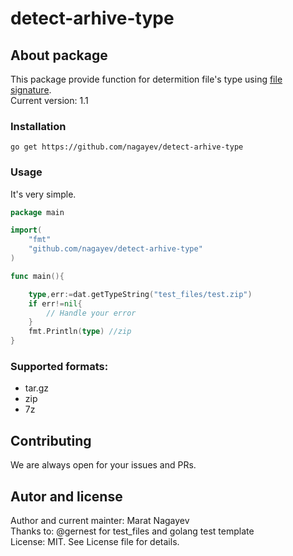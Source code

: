 # detect-arhive-type

## About package

This package provide function for determition file's type using [file signature](https://en.wikipedia.org/wiki/File_format#Magic_number).  
Current version: 1.1

### Installation

`go get https://github.com/nagayev/detect-arhive-type`

### Usage

It's very simple.

```go
package main

import(
    "fmt"
	"github.com/nagayev/detect-arhive-type"
)

func main(){

	type,err:=dat.getTypeString("test_files/test.zip")
	if err!=nil{
		// Handle your error
    }
    fmt.Println(type) //zip
}
```

### Supported formats:

- tar.gz
- zip
- 7z

## Contributing

We are always open for your issues and PRs.

## Autor and license

Author and current mainter: Marat Nagayev  
Thanks to: @gernest for test_files and golang test template  
License: MIT. See License file for details.
